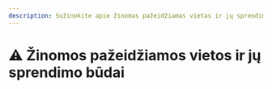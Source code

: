 ```yaml
---
description: Sužinokite apie žinomas pažeidžiamas vietas ir jų sprendimo būdus.
---
```


# ⚠️ Žinomos pažeidžiamos vietos ir jų sprendimo būdai
